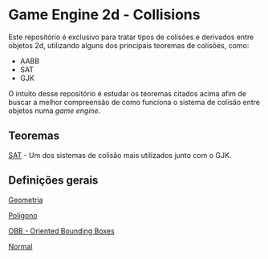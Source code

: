 <h1 id="entry">Game Engine 2d - Collisions</h1>

Este repositório é exclusivo para tratar tipos de colisões e derivados entre objetos 2d, utilizando alguns dos principais teoremas de colisões, como:

- AABB
- SAT
- GJK

O intuito desse repositório é estudar os teoremas citados acima afim de buscar a melhor compreensão de como funciona o sistema de colisão entre objetos numa *game engine*.

<h2 id="theorems">Teoremas</h2>

[SAT](./src/SAT/doc/README.md#sat) - Um dos sistemas de colisão mais utilizados junto com o GJK.

<h2 id="definitions">Definições gerais</h2>

[Geometria](./doc/geometry/README.md#entry)

[Polígono](./doc/polygon.md#polygon)

[OBB - Oriented Bounding Boxes](./doc/OBB.md#obb)

[Normal](./doc/normal.md#normal)
